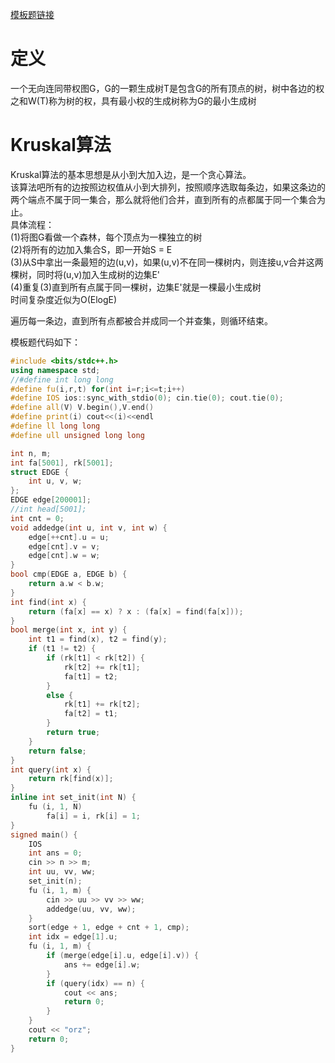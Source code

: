 [模板题链接](https://www.luogu.com.cn/problem/P3366)  
# 定义  
一个无向连同带权图G，G的一颗生成树T是包含G的所有顶点的树，树中各边的权之和W(T)称为树的权，具有最小权的生成树称为G的最小生成树  

# Kruskal算法  
Kruskal算法的基本思想是从小到大加入边，是一个贪心算法。  
该算法吧所有的边按照边权值从小到大排列，按照顺序选取每条边，如果这条边的两个端点不属于同一集合，那么就将他们合并，直到所有的点都属于同一个集合为止。  
具体流程：  
(1)将图G看做一个森林，每个顶点为一棵独立的树  
(2)将所有的边加入集合S，即一开始S = E  
(3)从S中拿出一条最短的边(u,v)，如果(u,v)不在同一棵树内，则连接u,v合并这两棵树，同时将(u,v)加入生成树的边集E'  
(4)重复(3)直到所有点属于同一棵树，边集E'就是一棵最小生成树  
时间复杂度近似为O(ElogE)  

遍历每一条边，直到所有点都被合并成同一个并查集，则循环结束。  

模板题代码如下：  
```cpp
#include <bits/stdc++.h>
using namespace std;
//#define int long long
#define fu(i,r,t) for(int i=r;i<=t;i++)
#define IOS ios::sync_with_stdio(0); cin.tie(0); cout.tie(0);
#define all(V) V.begin(),V.end()
#define print(i) cout<<(i)<<endl
#define ll long long
#define ull unsigned long long

int n, m;
int fa[5001], rk[5001];
struct EDGE {
    int u, v, w;
};
EDGE edge[200001];
//int head[5001];
int cnt = 0;
void addedge(int u, int v, int w) {
    edge[++cnt].u = u;
    edge[cnt].v = v;
    edge[cnt].w = w;
}
bool cmp(EDGE a, EDGE b) {
    return a.w < b.w;
}
int find(int x) {
    return (fa[x] == x) ? x : (fa[x] = find(fa[x]));
}
bool merge(int x, int y) {
    int t1 = find(x), t2 = find(y);
    if (t1 != t2) {
        if (rk[t1] < rk[t2]) {
            rk[t2] += rk[t1];
            fa[t1] = t2;
        }
        else {
            rk[t1] += rk[t2];
            fa[t2] = t1;
        }
        return true;
    }
    return false;
}
int query(int x) {
    return rk[find(x)];
}
inline int set_init(int N) {
    fu (i, 1, N)
        fa[i] = i, rk[i] = 1;
}
signed main() {
    IOS
    int ans = 0;
    cin >> n >> m;
    int uu, vv, ww;
    set_init(n);
    fu (i, 1, m) {
        cin >> uu >> vv >> ww;
        addedge(uu, vv, ww);
    }
    sort(edge + 1, edge + cnt + 1, cmp);
    int idx = edge[1].u;
    fu (i, 1, m) {
        if (merge(edge[i].u, edge[i].v)) {
            ans += edge[i].w;
        }
        if (query(idx) == n) {
            cout << ans;
            return 0;
        }
    }
    cout << "orz";
    return 0;
}
```
